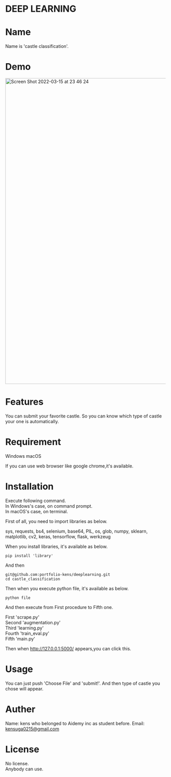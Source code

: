 # DEEP LEARNING

# Name

Name is 'castle classification'.

# Demo

<img width="961" alt="Screen Shot 2022-03-15 at 23 46 24" src="https://user-images.githubusercontent.com/80375718/158414470-9dce5395-7283-434c-8fcb-4f271c33ba27.png">

# Features

You can submit your favorite castle.
So you can know which type of castle your one is automatically.

# Requirement

Windows
macOS

If you can use web browser like google chrome,it's available.

# Installation

Execute following command.  
In Windows's case, on command prompt.  
In macOS's case, on terminal.  

First of all, you need to import libraries as below.

sys, requests, bs4, selenium, base64, PIL,
os, glob, numpy, sklearn, matplotlib, cv2,
keras, tensorflow, flask, werkzeug

When you install libraries, it's available as below.

```bush
pip install 'library'
```
And then 

```bush
git@github.com:portfolio-kens/deeplearning.git
cd castle_classification 
```

Then when you execute python file, it's available as below.
```bush
python file
```
And then execute from First procedure to Fifth one.

First 'scrape.py'  
Second 'augmentation.py'  
Third 'learning.py'  
Fourth 'train_eval.py'  
Fifth 'main.py'  

Then when http://127.0.0.1:5000/ appears,you can click this.  

# Usage

You can just push 'Choose File' and 'submit!'.
And then type of castle you chose will appear.

# Auther

Name: kens who belonged to Aidemy inc as student before.
Email: kensuga0215@gmail.com

# License

No license.  
Anybody can use.

